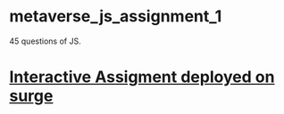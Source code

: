 # metaverse_js_assignment_1
45 questions of JS.

# [Interactive Assigment deployed on surge](https://metaverse_js_assignment_1.surge.sh/)
